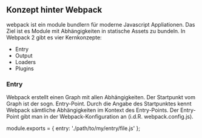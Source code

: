 ## Konzept hinter Webpack
webpack ist ein module bundlern für moderne Javascript Appliationen. Das Ziel ist es Module mit Abhängigkeiten in statische Assets zu bundeln. In Webpack 2 gibt es vier Kernkonzepte:

* Entry
* Output
* Loaders
* Plugins

### Entry
Webpack erstellt einen Graph mit allen Abhängigkeiten. Der Startpunkt vom Graph ist der sogn. Entry-Point. Durch die Angabe des Startpunktes kennt Webpack sämtliche Abhängigkeiten im Kontext des Entry-Points.
Der Entry-Point gibt man in der Webpack-Konfiguration an (i.d.R. webpack.config.js).

 module.exports = {
   entry: './path/to/my/entry/file.js'
 };
